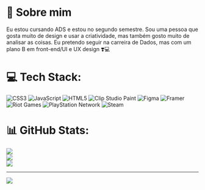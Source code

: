 # 💫 Sobre mim
Eu estou cursando ADS e estou no segundo semestre. Sou uma pessoa que gosta muito de design e usar a criatividade, mas também gosto muito de analisar as coisas.
Eu pretendo seguir na carreira de Dados, mas com um plano B em front-end/UI e UX design ❣️💻


# 💻 Tech Stack:
![CSS3](https://img.shields.io/badge/css3-%231572B6.svg?style=for-the-badge&logo=css3&logoColor=white) ![JavaScript](https://img.shields.io/badge/javascript-%23323330.svg?style=for-the-badge&logo=javascript&logoColor=%23F7DF1E) ![HTML5](https://img.shields.io/badge/html5-%23E34F26.svg?style=for-the-badge&logo=html5&logoColor=white) ![Clip Studio Paint](https://img.shields.io/badge/ClipStudioPaint-%23CFD3D3.svg?style=for-the-badge&logo=ClipStudioPaint&logoColor=white) ![Figma](https://img.shields.io/badge/figma-%23F24E1E.svg?style=for-the-badge&logo=figma&logoColor=white) ![Framer](https://img.shields.io/badge/Framer-black?style=for-the-badge&logo=framer&logoColor=blue) ![Riot Games](https://img.shields.io/badge/riotgames-D32936.svg?style=for-the-badge&logo=riotgames&logoColor=white) ![PlayStation Network](https://img.shields.io/badge/PSN-%230070D1.svg?style=for-the-badge&logo=Playstation&logoColor=white) ![Steam](https://img.shields.io/badge/steam-%23000000.svg?style=for-the-badge&logo=steam&logoColor=white)
# 📊 GitHub Stats:
![](https://github-readme-stats.vercel.app/api?username=mariiixr&theme=dark&hide_border=false&include_all_commits=false&count_private=false)<br/>
![](https://nirzak-streak-stats.vercel.app/?user=mariiixr&theme=dark&hide_border=false)<br/>
![](https://github-readme-stats.vercel.app/api/top-langs/?username=mariiixr&theme=dark&hide_border=false&include_all_commits=false&count_private=false&layout=compact)

---
[![](https://visitcount.itsvg.in/api?id=mariiixr&icon=0&color=0)](https://visitcount.itsvg.in)
